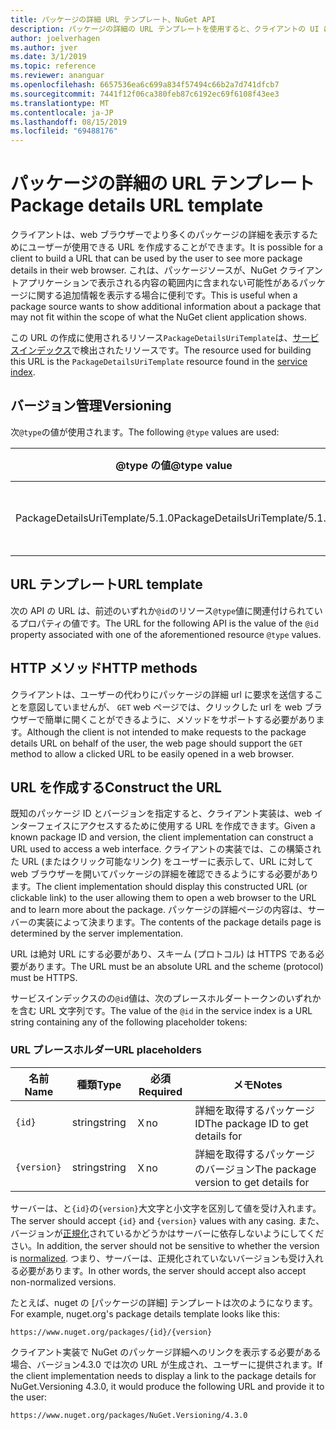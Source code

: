 ```yaml
---
title: パッケージの詳細 URL テンプレート、NuGet API
description: パッケージの詳細の URL テンプレートを使用すると、クライアントの UI に、より多くのパッケージ詳細への web リンクを表示できます。
author: joelverhagen
ms.author: jver
ms.date: 3/1/2019
ms.topic: reference
ms.reviewer: ananguar
ms.openlocfilehash: 6657536ea6c699a834f57494c66b2a7d741dfcb7
ms.sourcegitcommit: 7441f12f06ca380feb87c6192ec69f6108f43ee3
ms.translationtype: MT
ms.contentlocale: ja-JP
ms.lasthandoff: 08/15/2019
ms.locfileid: "69488176"
---
```

# <a name="package-details-url-template"></a><span data-ttu-id="77897-103">パッケージの詳細の URL テンプレート</span><span class="sxs-lookup"><span data-stu-id="77897-103">Package details URL template</span></span>

<span data-ttu-id="77897-104">クライアントは、web ブラウザーでより多くのパッケージの詳細を表示するためにユーザーが使用できる URL を作成することができます。</span><span class="sxs-lookup"><span data-stu-id="77897-104">It is possible for a client to build a URL that can be used by the user to see more package details in their web browser.</span></span> <span data-ttu-id="77897-105">これは、パッケージソースが、NuGet クライアントアプリケーションで表示される内容の範囲内に含まれない可能性があるパッケージに関する追加情報を表示する場合に便利です。</span><span class="sxs-lookup"><span data-stu-id="77897-105">This is useful when a package source wants to show additional information about a package that may not fit within the scope of what the NuGet client application shows.</span></span>

<span data-ttu-id="77897-106">この URL の作成に使用されるリソース`PackageDetailsUriTemplate`は、[サービスインデックス](service-index.md)で検出されたリソースです。</span><span class="sxs-lookup"><span data-stu-id="77897-106">The resource used for building this URL is the `PackageDetailsUriTemplate` resource found in the [service index](service-index.md).</span></span>

## <a name="versioning"></a><span data-ttu-id="77897-107">バージョン管理</span><span class="sxs-lookup"><span data-stu-id="77897-107">Versioning</span></span>

<span data-ttu-id="77897-108">次`@type`の値が使用されます。</span><span class="sxs-lookup"><span data-stu-id="77897-108">The following `@type` values are used:</span></span>

<span data-ttu-id="77897-109">@type の値</span><span class="sxs-lookup"><span data-stu-id="77897-109">@type value</span></span>                     | <span data-ttu-id="77897-110">メモ</span><span class="sxs-lookup"><span data-stu-id="77897-110">Notes</span></span>
------------------------------- | -----
<span data-ttu-id="77897-111">PackageDetailsUriTemplate/5.1.0</span><span class="sxs-lookup"><span data-stu-id="77897-111">PackageDetailsUriTemplate/5.1.0</span></span> | <span data-ttu-id="77897-112">最初のリリース</span><span class="sxs-lookup"><span data-stu-id="77897-112">The initial release</span></span>

## <a name="url-template"></a><span data-ttu-id="77897-113">URL テンプレート</span><span class="sxs-lookup"><span data-stu-id="77897-113">URL template</span></span>

<span data-ttu-id="77897-114">次の API の URL は、前述のいずれか`@id`のリソース`@type`値に関連付けられているプロパティの値です。</span><span class="sxs-lookup"><span data-stu-id="77897-114">The URL for the following API is the value of the `@id` property associated with one of the aforementioned resource `@type` values.</span></span>

## <a name="http-methods"></a><span data-ttu-id="77897-115">HTTP メソッド</span><span class="sxs-lookup"><span data-stu-id="77897-115">HTTP methods</span></span>

<span data-ttu-id="77897-116">クライアントは、ユーザーの代わりにパッケージの詳細 url に要求を送信することを意図していませんが、 `GET` web ページでは、クリックした url を web ブラウザーで簡単に開くことができるように、メソッドをサポートする必要があります。</span><span class="sxs-lookup"><span data-stu-id="77897-116">Although the client is not intended to make requests to the package details URL on behalf of the user, the web page should support the `GET` method to allow a clicked URL to be easily opened in a web browser.</span></span>

## <a name="construct-the-url"></a><span data-ttu-id="77897-117">URL を作成する</span><span class="sxs-lookup"><span data-stu-id="77897-117">Construct the URL</span></span>

<span data-ttu-id="77897-118">既知のパッケージ ID とバージョンを指定すると、クライアント実装は、web インターフェイスにアクセスするために使用する URL を作成できます。</span><span class="sxs-lookup"><span data-stu-id="77897-118">Given a known package ID and version, the client implementation can construct a URL used to access a web interface.</span></span> <span data-ttu-id="77897-119">クライアントの実装では、この構築された URL (またはクリック可能なリンク) をユーザーに表示して、URL に対して web ブラウザーを開いてパッケージの詳細を確認できるようにする必要があります。</span><span class="sxs-lookup"><span data-stu-id="77897-119">The client implementation should display this constructed URL (or clickable link) to the user allowing them to open a web browser to the URL and to learn more about the package.</span></span> <span data-ttu-id="77897-120">パッケージの詳細ページの内容は、サーバーの実装によって決まります。</span><span class="sxs-lookup"><span data-stu-id="77897-120">The contents of the package details page is determined by the server implementation.</span></span>

<span data-ttu-id="77897-121">URL は絶対 URL にする必要があり、スキーム (プロトコル) は HTTPS である必要があります。</span><span class="sxs-lookup"><span data-stu-id="77897-121">The URL must be an absolute URL and the scheme (protocol) must be HTTPS.</span></span>

<span data-ttu-id="77897-122">サービスインデックスのの`@id`値は、次のプレースホルダートークンのいずれかを含む URL 文字列です。</span><span class="sxs-lookup"><span data-stu-id="77897-122">The value of the `@id` in the service index is a URL string containing any of the following placeholder tokens:</span></span>

### <a name="url-placeholders"></a><span data-ttu-id="77897-123">URL プレースホルダー</span><span class="sxs-lookup"><span data-stu-id="77897-123">URL placeholders</span></span>

<span data-ttu-id="77897-124">名前</span><span class="sxs-lookup"><span data-stu-id="77897-124">Name</span></span>        | <span data-ttu-id="77897-125">種類</span><span class="sxs-lookup"><span data-stu-id="77897-125">Type</span></span>    | <span data-ttu-id="77897-126">必須</span><span class="sxs-lookup"><span data-stu-id="77897-126">Required</span></span> | <span data-ttu-id="77897-127">メモ</span><span class="sxs-lookup"><span data-stu-id="77897-127">Notes</span></span>
----------- | ------- | -------- | -----
`{id}`      | <span data-ttu-id="77897-128">string</span><span class="sxs-lookup"><span data-stu-id="77897-128">string</span></span>  | <span data-ttu-id="77897-129">Ｘ</span><span class="sxs-lookup"><span data-stu-id="77897-129">no</span></span>       | <span data-ttu-id="77897-130">詳細を取得するパッケージ ID</span><span class="sxs-lookup"><span data-stu-id="77897-130">The package ID to get details for</span></span>
`{version}` | <span data-ttu-id="77897-131">string</span><span class="sxs-lookup"><span data-stu-id="77897-131">string</span></span>  | <span data-ttu-id="77897-132">Ｘ</span><span class="sxs-lookup"><span data-stu-id="77897-132">no</span></span>       | <span data-ttu-id="77897-133">詳細を取得するパッケージのバージョン</span><span class="sxs-lookup"><span data-stu-id="77897-133">The package version to get details for</span></span>

<span data-ttu-id="77897-134">サーバーは、と`{id}`の`{version}`大文字と小文字を区別して値を受け入れます。</span><span class="sxs-lookup"><span data-stu-id="77897-134">The server should accept `{id}` and `{version}` values with any casing.</span></span> <span data-ttu-id="77897-135">また、バージョンが[正規化](https://docs.microsoft.com/en-us/nuget/concepts/package-versioning#normalized-version-numbers)されているかどうかはサーバーに依存しないようにしてください。</span><span class="sxs-lookup"><span data-stu-id="77897-135">In addition, the server should not be sensitive to whether the version is [normalized](https://docs.microsoft.com/en-us/nuget/concepts/package-versioning#normalized-version-numbers).</span></span> <span data-ttu-id="77897-136">つまり、サーバーは、正規化されていないバージョンも受け入れる必要があります。</span><span class="sxs-lookup"><span data-stu-id="77897-136">In other words, the server should accept also accept non-normalized versions.</span></span>

<span data-ttu-id="77897-137">たとえば、nuget の [パッケージの詳細] テンプレートは次のようになります。</span><span class="sxs-lookup"><span data-stu-id="77897-137">For example, nuget.org's package details template looks like this:</span></span>

    https://www.nuget.org/packages/{id}/{version}

<span data-ttu-id="77897-138">クライアント実装で NuGet のパッケージ詳細へのリンクを表示する必要がある場合、バージョン4.3.0 では次の URL が生成され、ユーザーに提供されます。</span><span class="sxs-lookup"><span data-stu-id="77897-138">If the client implementation needs to display a link to the package details for NuGet.Versioning 4.3.0, it would produce the following URL and provide it to the user:</span></span>

    https://www.nuget.org/packages/NuGet.Versioning/4.3.0
